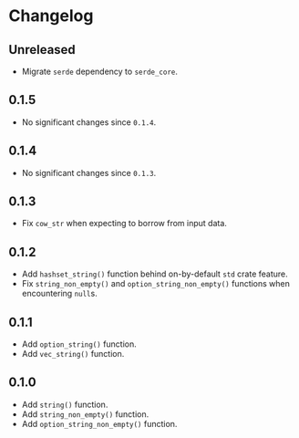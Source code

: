 # Changelog

## Unreleased

- Migrate `serde` dependency to `serde_core`.

## 0.1.5

- No significant changes since `0.1.4`.

## 0.1.4

- No significant changes since `0.1.3`.

## 0.1.3

- Fix `cow_str` when expecting to borrow from input data.

## 0.1.2

- Add `hashset_string()` function behind on-by-default `std` crate feature.
- Fix `string_non_empty()` and `option_string_non_empty()` functions when encountering `null`s.

## 0.1.1

- Add `option_string()` function.
- Add `vec_string()` function.

## 0.1.0

- Add `string()` function.
- Add `string_non_empty()` function.
- Add `option_string_non_empty()` function.
